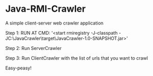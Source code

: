 # Java-RMI-Crawler
A simple client-server web crawler application


Step 1: RUN AT CMD: '<start rmiregistry -J-classpath -JC:\JavaCrawler\target\JavaCrawler-1.0-SNAPSHOT.jar>'

Step 2: Run ServerCrawler

Step 3: Run ClientCrawler with the list of urls that you want to crawl

Easy-peasy!
